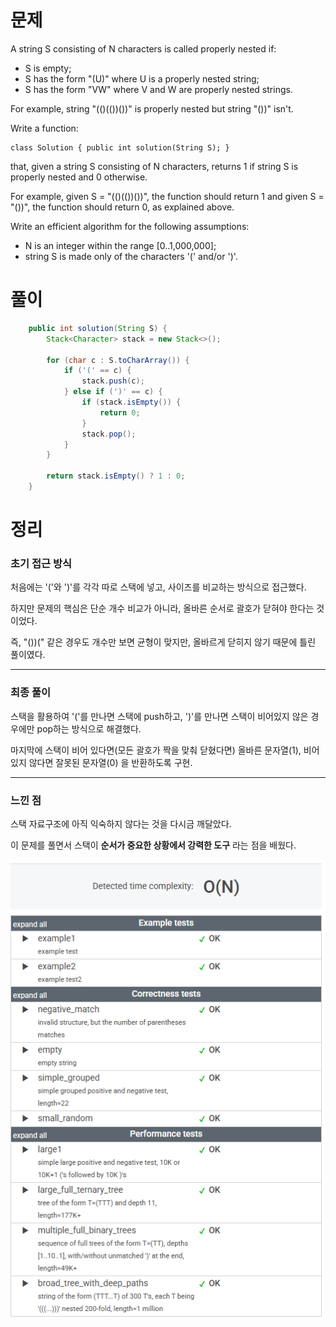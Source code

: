 # 문제

A string S consisting of N characters is called properly nested if:

* S is empty;
* S has the form "(U)" where U is a properly nested string;
* S has the form "VW" where V and W are properly nested strings.

For example, string "(()(())())" is properly nested but string "())" isn't.

Write a function:

    class Solution { public int solution(String S); }

that, given a string S consisting of N characters, returns 1 if string S is properly nested and 0 otherwise.

For example, given S = "(()(())())", the function should return 1 and given S = "())", the function should return 0, as explained above.

Write an efficient algorithm for the following assumptions:

* N is an integer within the range [0..1,000,000];
* string S is made only of the characters '(' and/or ')'.

# 풀이

```java
    public int solution(String S) {
        Stack<Character> stack = new Stack<>();

        for (char c : S.toCharArray()) {
            if ('(' == c) {
                stack.push(c);
            } else if (')' == c) {
                if (stack.isEmpty()) {
                    return 0;
                }
                stack.pop();
            }
        }

        return stack.isEmpty() ? 1 : 0;
    }
```


# 정리

### 초기 접근 방식

처음에는 '('와 ')'를 각각 따로 스택에 넣고, 사이즈를 비교하는 방식으로 접근했다.

하지만 문제의 핵심은 단순 개수 비교가 아니라, 올바른 순서로 괄호가 닫혀야 한다는 것이었다.

즉, "())(" 같은 경우도 개수만 보면 균형이 맞지만, 올바르게 닫히지 않기 때문에 틀린 풀이였다.

---

### 최종 풀이

스택을 활용하여 '('를 만나면 스택에 push하고, 
')'를 만나면 스택이 비어있지 않은 경우에만 pop하는 방식으로 해결했다.

마지막에 스택이 비어 있다면(모든 괄호가 짝을 맞춰 닫혔다면) 올바른 문자열(1),
비어있지 않다면 잘못된 문자열(0) 을 반환하도록 구현.

---

### 느낀 점

스택 자료구조에 아직 익숙하지 않다는 것을 다시금 깨달았다.

이 문제를 풀면서 스택이 __순서가 중요한 상황에서 강력한 도구__ 라는 점을 배웠다.


![Nesting](../../../../images/img_Nesting.png)